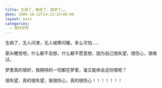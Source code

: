 ```yaml
---
title: 生病了，睡觉了，做梦了……
date: 2006-10-22T14:13:15+00:00
layout: post
categories:
  - 我的世界
---
```


生病了，无人问津，无人嘘寒问暖，多么可怕……

蒙头睡觉吧，什么都不去想，什么都不愿意想，因为自己很失望，很伤心，很难过。

梦里真的很好，我期待的一切都在梦里，谁又能体会这份情呢？

很失望，真的很失望，我很伤心，真的很伤心！！！！！！！
